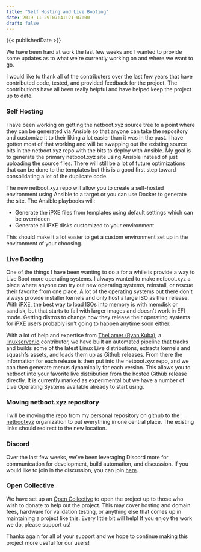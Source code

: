 ```yaml
---
title: "Self Hosting and Live Booting"
date: 2019-11-29T07:41:21-07:00
draft: false
---
```


{{< publishedDate >}}

We have been hard at work the last few weeks and I wanted to provide some updates as to what we're currently working on and where we want to go.

I would like to thank all of the contributers over the last few years that have contributed code, tested, and provided feedback for the project. The contributions have all been really helpful and have helped keep the project up to date.

### Self Hosting

I have been working on getting the netboot.xyz source tree to a point where they can be generated via Ansible so that anyone can take the repository and customize it to their liking a lot easier than it was in the past. I have gotten most of that working and will be swapping out the existing source bits in the netboot.xyz repo with the bits to deploy with Ansible. My goal is to generate the primary netboot.xyz site using Ansible instead of just uploading the source files. There will still be a lot of future optimizations that can be done to the templates but this is a good first step toward consolidating a lot of the duplicate code.

The new netboot.xyz repo will allow you to create a self-hosted environment using Ansible to a target or you can use Docker to generate the site.  The Ansible playbooks will:

* Generate the iPXE files from templates using default settings which can be overrideen
* Generate all iPXE disks customized to your environment

This should make it a lot easier to get a custom environment set up in the environment of your choosing.

### Live Booting

One of the things I have been wanting to do a for a while is provide a way to Live Boot more operating systems.  I always wanted to make netboot.xyz a place where anyone can try out new operating systems, reinstall, or rescue their favorite from one place. A lot of the operating systems out there don't always provide installer kernels and only host a large ISO as their release. With iPXE, the best way to load ISOs into memory is with memdisk or sandisk, but that starts to fail with larger images and doesn't work in EFI mode. Getting distros to change how they release their operating systems for iPXE users probably isn't going to happen anytime soon either.

With a lot of help and expertise from [TheLamer (Ryan Kuba)](https://github.com/thelamer), a [linuxserver.io](https://linuxserver.io) contributor, we have built an automated pipeline that tracks and builds some of the latest Linux Live distributions, extracts kernels and squashfs assets, and loads them up as Github releases.  From there the information for each release is then put into the netboot.xyz repo, and we can then generate menus dynamically for each version.  This allows you to netboot into your favorite live distribution from the hosted Github release directly.  It is currently marked as experimental but we have a number of Live Operating Systems available already to start using.

### Moving netboot.xyz repository

I will be moving the repo from my personal repository on github to the [netbootxyz](https://github.com/netbootxyz) organization to put everything in one central place. The existing links should redirect to the new location.

### Discord

Over the last few weeks, we've been leveraging Discord more for communication for development, build automation, and discussion. If you would like to join in the discussion, you can join [here](https://discord.gg/An6PA2a).

### Open Collective

We have set up an [Open Collective](https://opencollective.com/netbootxyz) to open the project up to those who wish to donate to help out the project. This may cover hosting and domain fees, hardware for validation testing, or anything else that comes up in maintaining a project like this. Every little bit will help! If you enjoy the work we do, please support us!

Thanks again for all of your support and we hope to continue making this project more useful for our users!
